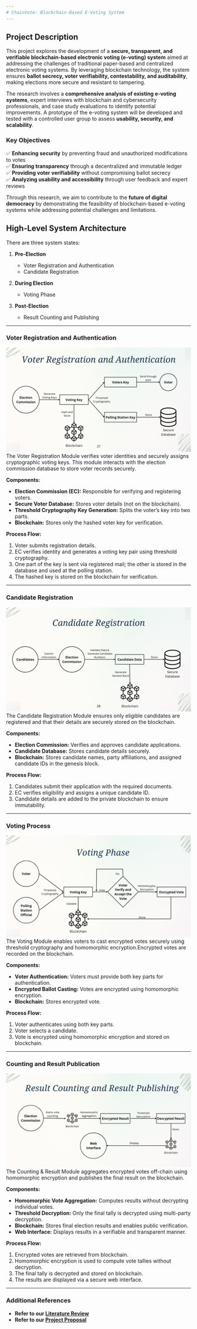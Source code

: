 ```yaml
---
# ChainVote: Blockchain-Based E-Voting System
---
```


## Project Description

This project explores the development of a **secure, transparent, and verifiable blockchain-based electronic voting (e-voting) system** aimed at addressing the challenges of traditional paper-based and centralized electronic voting systems. By leveraging blockchain technology, the system ensures **ballot secrecy, voter verifiability, contestability, and auditability**, making elections more secure and resistant to tampering.

The research involves a **comprehensive analysis of existing e-voting systems**, expert interviews with blockchain and cybersecurity professionals, and case study evaluations to identify potential improvements. A prototype of the e-voting system will be developed and tested with a controlled user group to assess **usability, security, and scalability**.

### Key Objectives

✅ **Enhancing security** by preventing fraud and unauthorized modifications to votes  
✅ **Ensuring transparency** through a decentralized and immutable ledger  
✅ **Providing voter verifiability** without compromising ballot secrecy  
✅ **Analyzing usability and accessibility** through user feedback and expert reviews

Through this research, we aim to contribute to the **future of digital democracy** by demonstrating the feasibility of blockchain-based e-voting systems while addressing potential challenges and limitations.

## High-Level System Architecture

There are three system states:

1. **Pre-Election**

   - Voter Registration and Authentication
   - Candidate Registration

2. **During Election**

   - Voting Phase

3. **Post-Election**

   - Result Counting and Publishing

---

### Voter Registration and Authentication

![Diagram showing the high-level process of voter registration, including identity verification and cryptographic key assignment.](assets/images/voter-registration-high-level.jpg)
The Voter Registration Module verifies voter identities and securely assigns cryptographic voting keys. This module interacts with the election commission database to store voter records securely.

**Components:**

- **Election Commission (EC):** Responsible for verifying and registering voters.
- **Secure Voter Database:** Stores voter details (not on the blockchain).
- **Threshold Cryptography Key Generation:** Splits the voter’s key into two parts.
- **Blockchain:** Stores only the hashed voter key for verification.

**Process Flow:**

1. Voter submits registration details.
2. EC verifies identity and generates a voting key pair using threshold cryptography.
3. One part of the key is sent via registered mail; the other is stored in the database and used at the polling station.
4. The hashed key is stored on the blockchain for verification.

---

### Candidate Registration

![candidate-registration-highlevel-overview](assets/images/candidate-registration-high-level.jpg)
The Candidate Registration Module ensures only eligible candidates are registered and that their details are securely stored on the blockchain.

**Components:**

- **Election Commission:** Verifies and approves candidate applications.
- **Candidate Database:** Stores candidate details securely.
- **Blockchain:** Stores candidate names, party affiliations, and assigned candidate IDs in the genesis block.

**Process Flow:**

1. Candidates submit their application with the required documents.
2. EC verifies eligibility and assigns a unique candidate ID.
3. Candidate details are added to the private blockchain to ensure immutability.

---

### Voting Process

![votin-process-high-level-overview](assets/images/voting-phase-II.PNG)
The Voting Module enables voters to cast encrypted votes securely using threshold cryptography and homomorphic encryption.Encrypted votes are recorded on the blockchain.

**Components:**

- **Voter Authentication:** Voters must provide both key parts for authentication.
- **Encrypted Ballot Casting:** Votes are encrypted using homomorphic encryption.
- **Blockchain:** Stores encrypted vote.

**Process Flow:**

1. Voter authenticates using both key parts.
2. Voter selects a candidate.
3. Vote is encrypted using homomorphic encryption and stored on blockchain.
   
---

### Counting and Result Publication

![Diagram showing the counting and result publication process, including homomorphic vote aggregation, threshold decryption, and blockchain result storage.](assets/images/counting-phase-II.PNG)
The Counting & Result Module aggregates encrypted votes off-chain using homomorphic encryption and publishes the final result on the blockchain.

**Components:**

- **Homomorphic Vote Aggregation:** Computes results without decrypting individual votes.
- **Threshold Decryption:** Only the final tally is decrypted using multi-party decryption.
- **Blockchain:** Stores final election results and enables public verification.
- **Web Interface:** Displays results in a verifiable and transparent manner.

**Process Flow:**

1. Encrypted votes are retrieved from blockchain.
2. Homomorphic encryption is used to compute vote tallies without decryption.
3. The final tally is decrypted and stored on blockchain.
4. The results are displayed via a secure web interface.

---

### Additional References

- **Refer to our [Literature Review](assets/LiteratureReviewPaper.pdf)**
- **Refer to our [Project Proposal](assets/ResearchProposal.pdf)**
